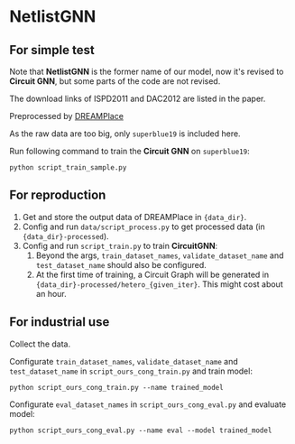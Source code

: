 # NetlistGNN

## For simple test

Note that **NetlistGNN** is the former name of our model, now it's revised to **Circuit GNN**, but some parts of the code are not revised.

The download links of ISPD2011 and DAC2012 are listed in the paper.

Preprocessed by [DREAMPlace](https://github.com/limbo018/DREAMPlace.git)

As the raw data are too big, only `superblue19` is included here.

Run following command to train the **Circuit GNN** on `superblue19`:
```commandline
python script_train_sample.py
```

## For reproduction

1. Get and store the output data of DREAMPlace in `{data_dir}`.
2. Config and run `data/script_process.py` to get processed data (in `{data_dir}-processed`).
3. Config and run `script_train.py` to train **CircuitGNN**:
   1. Beyond the args, `train_dataset_names`, `validate_dataset_name` and `test_dataset_name` should also be configured.
   2. At the first time of training, a Circuit Graph will be generated in `{data_dir}-processed/hetero_{given_iter}`. This might cost about an hour.

## For industrial use

Collect the data.

Configurate `train_dataset_names`, `validate_dataset_name` and `test_dataset_name` in `script_ours_cong_train.py` and train model:
```commandline
python script_ours_cong_train.py --name trained_model
```

Configurate `eval_dataset_names` in `script_ours_cong_eval.py` and evaluate model:
```commandline
python script_ours_cong_eval.py --name eval --model trained_model
```
